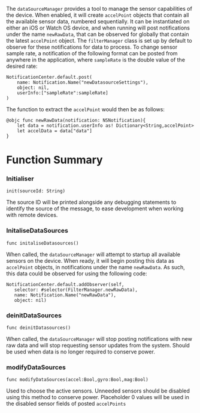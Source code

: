 The `dataSourceManager` provides a tool to manage the sensor capabilities of the device. When enabled, it will create `accelPoint` objects that contain all the available sensor data, numbered sequentially. It can be instantiated on either an iOS or Watch OS device, and when running will post notifications under the name `newRawData`, that can be observed for globally that contain the latest `accelPoint` object. The `filterManager` class is set up by default to observe for these notifications for data to process.
To change sensor sample rate, a notification of the following format can be posted from anywhere in the application, where `sampleRate` is the double value of the desired rate:

    NotificationCenter.default.post(
        name: Notification.Name("newDatasourceSettings"), 
        object: nil, 
        userInfo:["sampleRate":sampleRate]
    )

The function to extract the `accelPoint` would then be as follows:

    @objc func newRawData(notification: NSNotification){
        let data = notification.userInfo as! Dictionary<String,accelPoint>
        let accelData = data["data"]
    }


# Function Summary

### Initialiser

`init(sourceId: String)`

The source ID will be printed alongside any debugging statements to identify the source of the message, to ease development when working with remote devices.

### InitaliseDataSources

`func initaliseDatasources()`

When called, the `dataSourceManager` will attempt to startup all available sensors on the device. When ready, it will begin posting this data as `accelPoint` objects, in notifications under the name `newRawData`. As such, this data could be observed for using the following code:

    NotificationCenter.default.addObserver(self, 
       selector: #selector(FilterManager.newRawData), 
       name: Notification.Name("newRawData"), 
       object: nil)

### deinitDataSources

`func deinitDatasources()`

When called, the `dataSourceManager` will stop posting notifications with new raw data and will stop requesting sensor updates from the system. Should be used when data is no longer required to conserve power.

### modifyDataSources

`func modifyDataSources(accel:Bool,gyro:Bool,mag:Bool)`

Used to choose the active sensors. Unneeded sensors should be disabled using this method to conserve power. Placeholder 0 values will be used in the disabled sensor fields of posted `accelPoints`